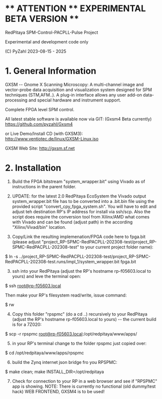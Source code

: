 # ** ATTENTION ** EXPERIMENTAL BETA VERSION **

RedPitaya SPM-Control-PACPLL-Pulse Project

Experimental and development code only

(C) PyZahl 2023-08-15 - 2025

# 1. General Information

GXSM -- Gnome X Scanning Microscopy: A multi-channel image and vector-probe data acquisition and visualization system designed for SPM techniques (STM,AFM..). A plug-in interface allows any user add-on data-processing and special hardware and instrument support.

Complete FPGA level SPM control.

All latest stable software is available now via GIT:
(Gxsm4 Beta currently) https://github.com/pyzahl/Gxsm4

or Live Demo/Install CD (with GXSM3):
http://www.ventiotec.de/linux/GXSM-Linux.iso

GXSM Web Site: http://gxsm.sf.net

# 2. Installation

1. Build the FPGA bitstream "system_wrapper.bit" using Vivado as of instructions in the parent folder.
2. UPDATE: for the latest 2.0 RedPitaya EcoSystem the Vivado output system_wrapper.bit file has to be converted into a .bit.bin file using the provided script "convert_cpy_fpga_system.sh". You will have to edit and adjust teh destination RP's IP address for install via ssh/scp. Also the script does require the conversion tool from Xilinx/AMD what comes with Vivado and can be found (adjust path) in the according "Xilinx/Vivad/bin" location.


4. Copy/Link the resulting implemenation/FPGA code here to fpga.bit (please adjust "project_RP-SPMC-RedPACPLL-202308-test/project_RP-SPMC-RedPACPLL-202308-test" to your current project folder name):

$ ln -s ../project_RP-SPMC-RedPACPLL-202308-test/project_RP-SPMC-RedPACPLL-202308-test.runs/impl_1/system_wrapper.bit fpga.bit

3. ssh into your RedPitaya (adjust the RP's hostname rp-f05603.local to yours) and leve the terminal open:

$ ssh root@rp-f05603.local
 
Then make your RP's filesystem read/write, issue command:

$ rw

4. Copy this folder "rpspmc" (do a cd ..) recursively to your RedPitaya (adjust the RP's hostname rp-f05603.local to yours) -- the current build is for a 7Z020:

$ scp -r rpspmc root@rp-f05603.local:/opt/redpitaya/www/apps/

5. in your RP's terminal change to the folder rpspmc just copied over:

$ cd /opt/redpitaya/www/apps/rpspmc

6. build the Zynq internet json bridge fro you RPSPMC:

$ make clean; make INSTALL_DIR=/opt/redpitaya

7. Check for connection to your RP in a web browser and see if "RPSPMC" app is showing. NOTE: There is currently no functional (old dummy/test hack) WEB FRONTEND, GXSM4 is to be used!

